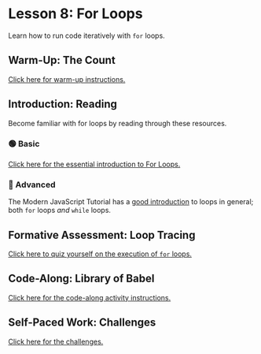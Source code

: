 # Lesson 8: For Loops
Learn how to run code iteratively with `for` loops.

## Warm-Up: The Count
[Click here for warm-up instructions.](CountingWarmUp.md)

## Introduction: Reading
Become familiar with for loops by reading through these resources.

### 🟢 Basic
[Click here for the essential introduction to For Loops.](IntroductionToForLoops.md)

### 🔷 Advanced
The Modern JavaScript Tutorial has a [good introduction](https://javascript.info/while-for) to loops in general; both `for` loops _and_ `while` loops.

## Formative Assessment: Loop Tracing
[Click here to quiz yourself on the execution of `for` loops.](https://looptracing.hylandoutreach.repl.co/)

## Code-Along: Library of Babel
[Click here for the code-along activity instructions.](BabelCodeAlong.md)

## Self-Paced Work: Challenges
[Click here for the challenges.](ForLoopChallenges.md)
